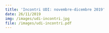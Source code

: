 ```yaml
---
title: 'Incontri UDI: novembre-dicembre 2019'
date: 26/11/2019
img: /images/udi-incontri.jpg
file: /images/udi-incontri.pdf
---
```


